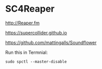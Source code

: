 # SC4Reaper

http://Reaper.fm

https://supercollider.github.io

https://github.com/mattingalls/Soundflower

Run this in Termnial:

`sudo spctl --master-disable`
